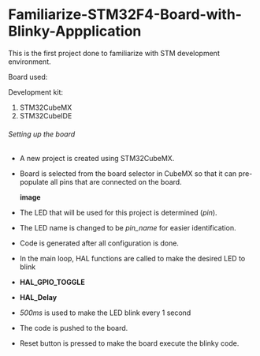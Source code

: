 # Familiarize-STM32F4-Board-with-Blinky-Appplication

This is the first project done to familiarize with STM development environment. 

Board used:

Development kit:
1. STM32CubeMX
2. STM32CubeIDE

###### Setting up the board

* A new project is created using STM32CubeMX.
* Board is selected from the board selector in CubeMX so that it can pre-populate all pins that are connected on the board.

    **image**

* The LED that will be used for this project is determined (*pin*).
* The LED name is changed to be *pin_name* for easier identification.
* Code is generated after all configuration is done. 
* In the main loop, HAL functions are called to make the desired LED to blink
* **HAL_GPIO_TOGGLE**
* **HAL_Delay**
* *500ms* is used to make the LED blink every 1 second
* The code is pushed to the board.
* Reset button is pressed to make the board execute the blinky code.
